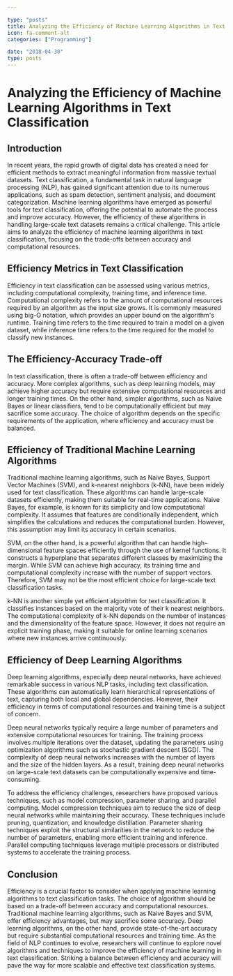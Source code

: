 ```yaml
---

type: "posts"
title: Analyzing the Efficiency of Machine Learning Algorithms in Text Classification
icon: fa-comment-alt
categories: ["Programming"]

date: "2018-04-30"
type: posts
---
```





# Analyzing the Efficiency of Machine Learning Algorithms in Text Classification

## Introduction

In recent years, the rapid growth of digital data has created a need for efficient methods to extract meaningful information from massive textual datasets. Text classification, a fundamental task in natural language processing (NLP), has gained significant attention due to its numerous applications, such as spam detection, sentiment analysis, and document categorization. Machine learning algorithms have emerged as powerful tools for text classification, offering the potential to automate the process and improve accuracy. However, the efficiency of these algorithms in handling large-scale text datasets remains a critical challenge. This article aims to analyze the efficiency of machine learning algorithms in text classification, focusing on the trade-offs between accuracy and computational resources.

## Efficiency Metrics in Text Classification

Efficiency in text classification can be assessed using various metrics, including computational complexity, training time, and inference time. Computational complexity refers to the amount of computational resources required by an algorithm as the input size grows. It is commonly measured using big-O notation, which provides an upper bound on the algorithm's runtime. Training time refers to the time required to train a model on a given dataset, while inference time refers to the time required for the model to classify new instances.

## The Efficiency-Accuracy Trade-off

In text classification, there is often a trade-off between efficiency and accuracy. More complex algorithms, such as deep learning models, may achieve higher accuracy but require extensive computational resources and longer training times. On the other hand, simpler algorithms, such as Naive Bayes or linear classifiers, tend to be computationally efficient but may sacrifice some accuracy. The choice of algorithm depends on the specific requirements of the application, where efficiency and accuracy must be balanced.

## Efficiency of Traditional Machine Learning Algorithms

Traditional machine learning algorithms, such as Naive Bayes, Support Vector Machines (SVM), and k-nearest neighbors (k-NN), have been widely used for text classification. These algorithms can handle large-scale datasets efficiently, making them suitable for real-time applications. Naive Bayes, for example, is known for its simplicity and low computational complexity. It assumes that features are conditionally independent, which simplifies the calculations and reduces the computational burden. However, this assumption may limit its accuracy in certain scenarios.

SVM, on the other hand, is a powerful algorithm that can handle high-dimensional feature spaces efficiently through the use of kernel functions. It constructs a hyperplane that separates different classes by maximizing the margin. While SVM can achieve high accuracy, its training time and computational complexity increase with the number of support vectors. Therefore, SVM may not be the most efficient choice for large-scale text classification tasks.

k-NN is another simple yet efficient algorithm for text classification. It classifies instances based on the majority vote of their k nearest neighbors. The computational complexity of k-NN depends on the number of instances and the dimensionality of the feature space. However, it does not require an explicit training phase, making it suitable for online learning scenarios where new instances arrive continuously.

## Efficiency of Deep Learning Algorithms

Deep learning algorithms, especially deep neural networks, have achieved remarkable success in various NLP tasks, including text classification. These algorithms can automatically learn hierarchical representations of text, capturing both local and global dependencies. However, their efficiency in terms of computational resources and training time is a subject of concern.

Deep neural networks typically require a large number of parameters and extensive computational resources for training. The training process involves multiple iterations over the dataset, updating the parameters using optimization algorithms such as stochastic gradient descent (SGD). The complexity of deep neural networks increases with the number of layers and the size of the hidden layers. As a result, training deep neural networks on large-scale text datasets can be computationally expensive and time-consuming.

To address the efficiency challenges, researchers have proposed various techniques, such as model compression, parameter sharing, and parallel computing. Model compression techniques aim to reduce the size of deep neural networks while maintaining their accuracy. These techniques include pruning, quantization, and knowledge distillation. Parameter sharing techniques exploit the structural similarities in the network to reduce the number of parameters, enabling more efficient training and inference. Parallel computing techniques leverage multiple processors or distributed systems to accelerate the training process.

## Conclusion

Efficiency is a crucial factor to consider when applying machine learning algorithms to text classification tasks. The choice of algorithm should be based on a trade-off between accuracy and computational resources. Traditional machine learning algorithms, such as Naive Bayes and SVM, offer efficiency advantages, but may sacrifice some accuracy. Deep learning algorithms, on the other hand, provide state-of-the-art accuracy but require substantial computational resources and training time. As the field of NLP continues to evolve, researchers will continue to explore novel algorithms and techniques to improve the efficiency of machine learning in text classification. Striking a balance between efficiency and accuracy will pave the way for more scalable and effective text classification systems.